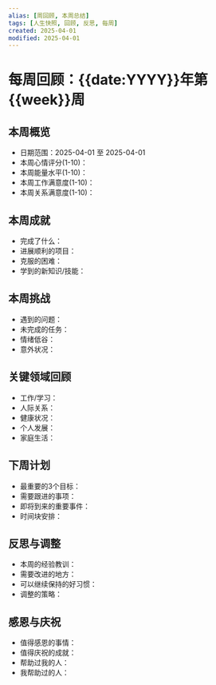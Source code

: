 ```yaml
---
alias: [周回顾, 本周总结]
tags: [人生快照, 回顾, 反思, 每周]
created: 2025-04-01
modified: 2025-04-01
---
```


# 每周回顾：{{date:YYYY}}年第{{week}}周

## 本周概览
- 日期范围：2025-04-01 至 2025-04-01
- 本周心情评分(1-10)：
- 本周能量水平(1-10)：
- 本周工作满意度(1-10)：
- 本周关系满意度(1-10)：

## 本周成就
- 完成了什么：
- 进展顺利的项目：
- 克服的困难：
- 学到的新知识/技能：

## 本周挑战
- 遇到的问题：
- 未完成的任务：
- 情绪低谷：
- 意外状况：

## 关键领域回顾
- 工作/学习：
- 人际关系：
- 健康状况：
- 个人发展：
- 家庭生活：

## 下周计划
- 最重要的3个目标：
- 需要跟进的事项：
- 即将到来的重要事件：
- 时间块安排：

## 反思与调整
- 本周的经验教训：
- 需要改进的地方：
- 可以继续保持的好习惯：
- 调整的策略：

## 感恩与庆祝
- 值得感恩的事情：
- 值得庆祝的成就：
- 帮助过我的人：
- 我帮助过的人：